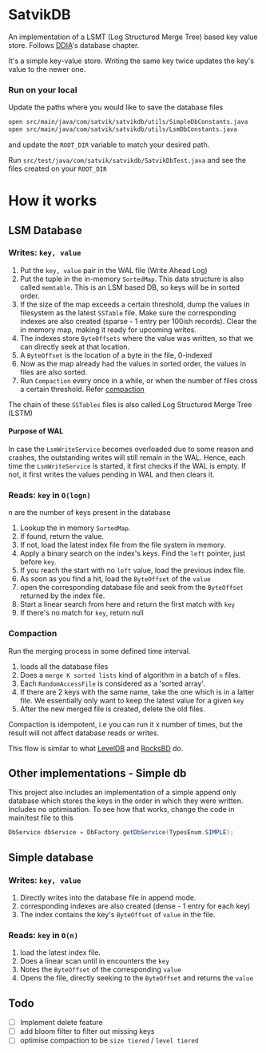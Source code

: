 # SatvikDB
An implementation of a LSMT (Log Structured Merge Tree) based key value store.
Follows [DDIA][1]'s database chapter.

It's a simple key-value store.
Writing the same key twice updates the key's value to the newer one.

### Run on your local
Update the paths where you would like to save the database files
```bash
open src/main/java/com/satvik/satvikdb/utils/SimpleDbConstants.java
open src/main/java/com/satvik/satvikdb/utils/LsmDbConstants.java
```
and update the `ROOT_DIR` variable to match your desired path.

Run `src/test/java/com/satvik/satvikdb/SatvikDbTest.java` and see the files created on your `ROOT_DIR`


# How it works

## LSM Database

### Writes: `key, value`
1. Put the `key, value` pair in the WAL file (Write Ahead Log)
2. Put the tuple in the in-memory `SortedMap`. This data structure is also called `memtable`. This is an LSM based DB, so keys will be in sorted order. 
3. If the size of the map exceeds a certain threshold, dump the values in filesystem as the latest `SSTable` file. Make sure the corresponding indexes are also created (sparse - 1 entry per 100ish records). Clear the in memory map, making it ready for upcoming writes.
4. The indexes store `ByteOffsets` where the value was written, so that we can directly seek at that location.
5. A `ByteOffset` is the location of a byte in the file, 0-indexed 
6. Now as the map already had the values in sorted order, the values in files are also sorted.
7. Run `Compaction` every once in a while, or when the number of files cross a certain threshold. Refer [compaction](#compaction)

The chain of these `SSTables` files is also called Log Structured Merge Tree (LSTM) 

#### Purpose of WAL 
In case the `LsmWriteService` becomes overloaded due to some reason and crashes, 
the outstanding writes will still remain in the WAL. Hence,
each time the `LsmWriteService` is started, it first checks if the WAL is empty.
If not, it first writes the values pending in WAL and then clears it.


### Reads: `key` in `O(logn)`
n are the number of keys present in the database
1. Lookup the in memory `SortedMap`. 
2. If found, return the value.
3. If not, load the latest index file from the file system in memory.
4. Apply a binary search on the index's keys. Find the `left` pointer, just before `key`.
5. If you reach the start with no `left` value, load the previous index file.
6. As soon as you find a hit, load the `ByteOffset` of the `value` 
7. open the corresponding database file and seek from the `ByteOffset` returned by the index file.
8. Start a linear search from here and return the first match with `key`
9. If there's no match for `key`, return null

### Compaction

Run the merging process in some defined time interval.
1. loads all the database files
2. Does a `merge K sorted lists` kind of algorithm in a batch of `n` files.
3. Each `RandomAccessFile` is considered as a 'sorted array'.
4. If there are 2 keys with the same name, take the one which is in a latter file. We essentially only want to keep the latest value for a given `key`
5. After the new merged file is created, delete the old files.

Compaction is idempotent, i.e you can run it x number of times, but the result will not affect database reads or writes.

This flow is similar to what [LevelDB](https://github.com/google/leveldb) and [RocksBD](https://github.com/facebook/rocksdb) do.

## Other implementations - Simple db
This project also includes an implementation of a simple append only database which stores the keys in the order in which they were written. Includes no optimisation.
To see how that works, change the code in main/test file to this
```java
DbService dbService = DbFactory.getDbService(TypesEnum.SIMPLE);
```
## Simple database
### Writes: `key, value`
1. Directly writes into the database file in append mode.
2. corresponding indexes are also created (dense - 1 entry for each key)
3. The index contains the key's `ByteOffset` of `value` in the file.


### Reads: `key` in `O(n)`
1. load the latest index file.
2. Does a linear scan until in encounters the `key`
3. Notes the `ByteOffset` of the corresponding `value`
4. Opens the file, directly seeking to the `ByteOffset` and returns the `value`

## Todo
 - [ ] Implement delete feature
 - [ ] add bloom filter to filter out missing keys
 - [ ] optimise compaction to be `size tiered` / `level tiered` 

[1]: https://dataintensive.net/